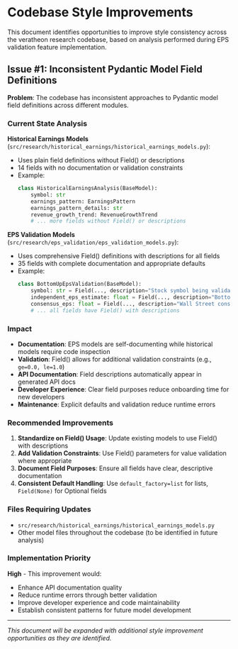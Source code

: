 # Codebase Style Improvements

This document identifies opportunities to improve style consistency across the veratheon research codebase, based on analysis performed during EPS validation feature implementation.

## Issue #1: Inconsistent Pydantic Model Field Definitions

**Problem**: The codebase has inconsistent approaches to Pydantic model field definitions across different modules.

### Current State Analysis

**Historical Earnings Models** (`src/research/historical_earnings/historical_earnings_models.py`):
- Uses plain field definitions without Field() or descriptions
- 14 fields with no documentation or validation constraints
- Example:
  ```python
  class HistoricalEarningsAnalysis(BaseModel):
      symbol: str
      earnings_pattern: EarningsPattern
      earnings_pattern_details: str
      revenue_growth_trend: RevenueGrowthTrend
      # ... more fields without Field() or descriptions
  ```

**EPS Validation Models** (`src/research/eps_validation/eps_validation_models.py`):
- Uses comprehensive Field() definitions with descriptions for all fields
- 35 fields with complete documentation and appropriate defaults
- Example:
  ```python
  class BottomUpEpsValidation(BaseModel):
      symbol: str = Field(..., description="Stock symbol being validated")
      independent_eps_estimate: float = Field(..., description="Bottom-up reconstructed EPS estimate")
      consensus_eps: float = Field(..., description="Wall Street consensus EPS estimate")
      # ... all fields have Field() with descriptions
  ```

### Impact

- **Documentation**: EPS models are self-documenting while historical models require code inspection
- **Validation**: Field() allows for additional validation constraints (e.g., `ge=0.0, le=1.0`)
- **API Documentation**: Field descriptions automatically appear in generated API docs
- **Developer Experience**: Clear field purposes reduce onboarding time for new developers
- **Maintenance**: Explicit defaults and validation reduce runtime errors

### Recommended Improvements

1. **Standardize on Field() Usage**: Update existing models to use Field() with descriptions
2. **Add Validation Constraints**: Use Field() parameters for value validation where appropriate
3. **Document Field Purposes**: Ensure all fields have clear, descriptive documentation
4. **Consistent Default Handling**: Use `default_factory=list` for lists, `Field(None)` for Optional fields

### Files Requiring Updates

- `src/research/historical_earnings/historical_earnings_models.py`
- Other model files throughout the codebase (to be identified in future analysis)

### Implementation Priority

**High** - This improvement would:
- Enhance API documentation quality
- Reduce runtime errors through better validation
- Improve developer experience and code maintainability
- Establish consistent patterns for future model development

---

*This document will be expanded with additional style improvement opportunities as they are identified.*